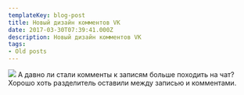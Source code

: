```yaml
---
templateKey: blog-post
title: Новый дизайн комментов VK
date: 2017-03-30T07:39:41.000Z
description: Новый дизайн комментов VK
tags:
- Old posts
---
```


![](/img/3c6a0de8-9418-472d-be70-5a1ff24f9bda.png) А давно ли стали комменты к записям больше походить на чат? Хорошо хоть разделитель оставили между записью и комментами.